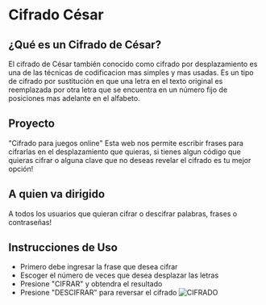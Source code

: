 # Cifrado César
## ¿Qué es un Cifrado de César?  

El cifrado de César también conocido como cifrado por desplazamiento es una de las técnicas de codificacion mas simples y mas usadas. Es un tipo de cifrado por sustitución en que una letra en el texto original es reemplazada por otra letra que se encuentra en un número fijo de posiciones mas adelante en el alfabeto. 

## Proyecto 
"Cifrado para juegos online" Esta web nos permite escribir frases para cifrarlas en el desplazamiento que quieras, si tienes algun código que quieras cifrar o alguna clave que no deseas revelar el cifrado es tu mejor opción!

## A quien va dirigido 
A todos los usuarios que quieran cifrar o descifrar palabras, frases o contraseñas! 

## Instrucciones de Uso 
- Primero debe ingresar la frase que desea cifrar
- Escoger el número de veces que desea desplazar las letras 
- Presione "CIFRAR" y obtendra el resultado 
- Presione "DESCIFRAR" para reversar el cifrado
![CIFRADO](https://user-images.githubusercontent.com/97894844/151735127-5687bcb9-e419-4c95-a535-ea6bd5dc18a3.png)




